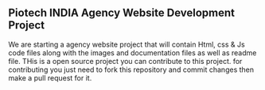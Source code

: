 ## Piotech INDIA Agency Website Development Project
We are starting a agency website project that will contain Html, css & Js code files along with the images and documentation files as well as readme file.
THis is a open source project 
you can contribute to this project.
for contributing you just need to fork this repository and commit changes then make a pull request for it.
